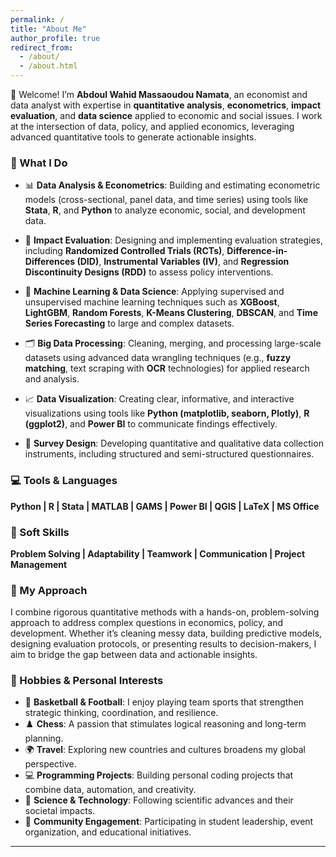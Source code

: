 ```yaml
---
permalink: /
title: "About Me"
author_profile: true
redirect_from: 
  - /about/
  - /about.html
---
```


👋 Welcome! I’m **Abdoul Wahid Massaoudou Namata**, an economist and data analyst with expertise in **quantitative analysis**, **econometrics**, **impact evaluation**, and **data science** applied to economic and social issues. I work at the intersection of data, policy, and applied economics, leveraging advanced quantitative tools to generate actionable insights.

### 🔧 What I Do

- 📊 **Data Analysis & Econometrics**: Building and estimating econometric models (cross-sectional, panel data, and time series) using tools like **Stata**, **R**, and **Python** to analyze economic, social, and development data.
  
- 🎯 **Impact Evaluation**: Designing and implementing evaluation strategies, including **Randomized Controlled Trials (RCTs)**, **Difference-in-Differences (DID)**, **Instrumental Variables (IV)**, and **Regression Discontinuity Designs (RDD)** to assess policy interventions.

- 🤖 **Machine Learning & Data Science**: Applying supervised and unsupervised machine learning techniques such as **XGBoost**, **LightGBM**, **Random Forests**, **K-Means Clustering**, **DBSCAN**, and **Time Series Forecasting** to large and complex datasets.

- 🗂️ **Big Data Processing**: Cleaning, merging, and processing large-scale datasets using advanced data wrangling techniques (e.g., **fuzzy matching**, text scraping with **OCR** technologies) for applied research and analysis.

- 📈 **Data Visualization**: Creating clear, informative, and interactive visualizations using tools like **Python (matplotlib, seaborn, Plotly)**, **R (ggplot2)**, and **Power BI** to communicate findings effectively.

- 📝 **Survey Design**: Developing quantitative and qualitative data collection instruments, including structured and semi-structured questionnaires.

### 💻 Tools & Languages

**Python | R | Stata | MATLAB | GAMS | Power BI | QGIS | LaTeX | MS Office**

### 🌟 Soft Skills

**Problem Solving | Adaptability | Teamwork | Communication | Project Management**

### 🚀 My Approach

I combine rigorous quantitative methods with a hands-on, problem-solving approach to address complex questions in economics, policy, and development. Whether it’s cleaning messy data, building predictive models, designing evaluation protocols, or presenting results to decision-makers, I aim to bridge the gap between data and actionable insights.

### 🎯 Hobbies & Personal Interests

- 🏀 **Basketball & Football**: I enjoy playing team sports that strengthen strategic thinking, coordination, and resilience.
- ♟️ **Chess**: A passion that stimulates logical reasoning and long-term planning.
- 🌍 **Travel**: Exploring new countries and cultures broadens my global perspective.
- 💻 **Programming Projects**: Building personal coding projects that combine data, automation, and creativity.
- 🔬 **Science & Technology**: Following scientific advances and their societal impacts.
- 🤝 **Community Engagement**: Participating in student leadership, event organization, and educational initiatives.

---
